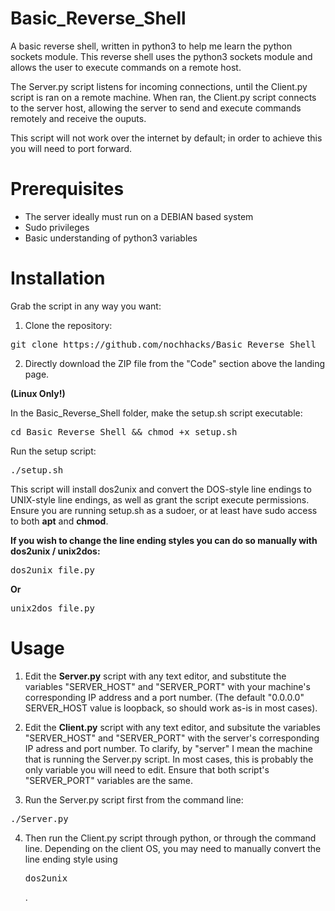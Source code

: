 # Basic_Reverse_Shell
A basic reverse shell, written in python3 to help me learn the python sockets module.
This reverse shell uses the python3 sockets module and allows the user to execute commands on a remote host. 

The Server.py script listens for incoming connections, until the Client.py script is ran on a remote machine. When ran, the Client.py script connects to the server host, allowing the server to send and execute commands remotely and receive the ouputs. 

This script will not work over the internet by default; in order to achieve this you will need to port forward.

# Prerequisites
* The server ideally must run on a DEBIAN based system
* Sudo privileges
* Basic understanding of python3 variables

# Installation
Grab the script in any way you want:

1) Clone the repository:
<pre>git clone https://github.com/nochhacks/Basic_Reverse_Shell</pre>

2) Directly download the ZIP file from the "Code" section above the landing page.


<b>(Linux Only!)</b>

In the Basic_Reverse_Shell folder, make the setup.sh script executable:
<pre>cd Basic_Reverse_Shell && chmod +x setup.sh</pre>

Run the setup script:
<pre>./setup.sh</pre>

This script will install dos2unix and convert the DOS-style line endings to UNIX-style line endings, as well as grant the script execute permissions. Ensure you are running setup.sh as a sudoer, or at least have sudo access to both <b>apt</b> and <b>chmod</b>. 

<b>If you wish to change the line ending styles you can do so manually with dos2unix / unix2dos:</b>

<pre>dos2unix file.py</pre>
<b>Or</b>
<pre>unix2dos file.py</pre>

# Usage

1) Edit the <b>Server.py</b> script with any text editor, and substitute the variables "SERVER_HOST" and "SERVER_PORT" with your machine's corresponding IP address and a port number. (The default "0.0.0.0" SERVER_HOST value is loopback, so should work as-is in most cases).

2) Edit the <b>Client.py</b> script with any text editor, and subsitute the variables "SERVER_HOST" and "SERVER_PORT" with the server's corresponding IP adress and port number. To clarify, by "server" I mean the machine that is running the Server.py script. In most cases, this is probably the only variable you will need to edit. Ensure that both script's "SERVER_PORT" variables are the same.

3) Run the Server.py script first from the command line:
<pre>./Server.py</pre>

4) Then run the Client.py script through python, or through the command line. Depending on the client OS, you may need to manually convert the line ending style using <pre>dos2unix</pre>.
